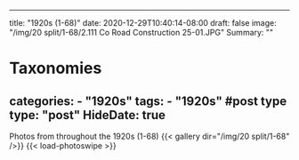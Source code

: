 
---
title: "1920s (1-68)"
date: 2020-12-29T10:40:14-08:00
draft: false
image: "/img/20 split/1-68/2.111 Co Road Construction 25-01.JPG"
Summary: ""
#   Taxonomies
categories:
    - "1920s"
tags:
    - "1920s"
#post type
type: "post"
HideDate: true
---

Photos from throughout the 1920s (1-68)
{{< gallery dir="/img/20 split/1-68" />}} {{< load-photoswipe >}}
